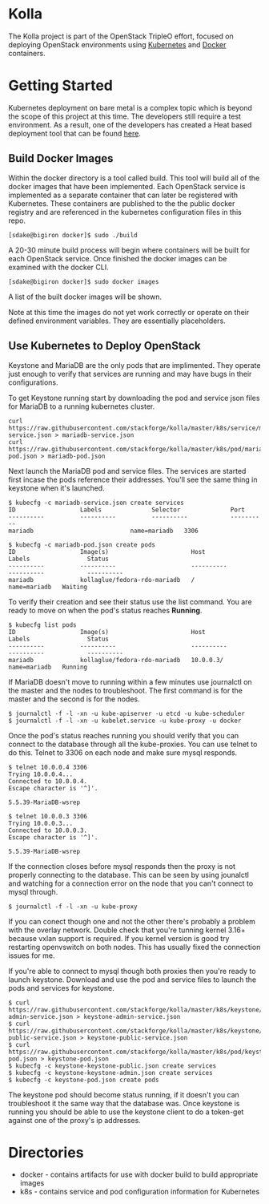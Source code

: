 Kolla
=====

The Kolla project is part of the OpenStack TripleO effort, focused on
deploying OpenStack environments using [Kubernetes][] and [Docker][]
containers.

[kubernetes]: https://github.com/GoogleCloudPlatform/kubernetes
[docker]: http://docker.com/

Getting Started
===============

Kubernetes deployment on bare metal is a complex topic which is beyond the
scope of this project at this time.  The developers still require a test
environment.  As a result, one of the developers has created a Heat based
deployment tool that can be
found [here](https://github.com/larsks/heat-kubernetes).


Build Docker Images
-------------------

Within the docker directory is a tool called build.  This tool will build
all of the docker images that have been implemented.  Each OpenStack service is
implemented as a separate container that can later be registered with
Kubernetes. These containers are published to the the public docker registry and
are referenced in the kubernetes configuration files in this repo.

```
[sdake@bigiron docker]$ sudo ./build
```

A 20-30 minute build process will begin where containers will be built for
each OpenStack service.  Once finished the docker images can be examined with
the docker CLI.

```
[sdake@bigiron docker]$ sudo docker images
```

A list of the built docker images will be shown.

Note at this time the images do not yet work correctly or operate on their
defined environment variables.  They are essentially placeholders.


Use Kubernetes to Deploy OpenStack
----------------------------------

Keystone and MariaDB are the only pods that are implimented. They operate
just enough to verify that services are running and may have bugs in their configurations.

To get Keystone running start by downloading the pod and service json files for MariaDB
to a running kubernetes cluster.
```
curl https://raw.githubusercontent.com/stackforge/kolla/master/k8s/service/mariadb-service.json > mariadb-service.json
curl https://raw.githubusercontent.com/stackforge/kolla/master/k8s/pod/mariadb-pod.json > mariadb-pod.json
```

Next launch the MariaDB pod and service files. The services are started first incase the pods reference
their addresses. You'll see the same thing in keystone when it's launched.
```
$ kubecfg -c mariadb-service.json create services
ID                  Labels              Selector              Port
----------          ----------          ----------            ----------
mariadb                           name=mariadb   3306

$ kubecfg -c mariadb-pod.json create pods
ID                  Image(s)                       Host                Labels                Status
----------          ----------                     ----------          ----------            ----------
mariadb             kollaglue/fedora-rdo-mariadb   /                   name=mariadb   Waiting
```
To verify their creation and see their status use the list command. You are ready to move on when the
pod's status reaches **Running**.
```
$ kubecfg list pods
ID                  Image(s)                       Host                Labels                Status
----------          ----------                     ----------          ----------            ----------
mariadb             kollaglue/fedora-rdo-mariadb   10.0.0.3/           name=mariadb   Running
```
If MariaDB doesn't move to running within a few minutes use journalctl on the master and the nodes to
troubleshoot. The first command is for the master and the second is for the nodes.
```
$ journalctl -f -l -xn -u kube-apiserver -u etcd -u kube-scheduler
$ journalctl -f -l -xn -u kubelet.service -u kube-proxy -u docker
```
Once the pod's status reaches running you should verify that you can connect to the database through all the
kube-proxies. You can use telnet to do this. Telnet to 3306 on each node and make sure mysql responds.
```
$ telnet 10.0.0.4 3306
Trying 10.0.0.4...
Connected to 10.0.0.4.
Escape character is '^]'.

5.5.39-MariaDB-wsrep

$ telnet 10.0.0.3 3306
Trying 10.0.0.3...
Connected to 10.0.0.3.
Escape character is '^]'.

5.5.39-MariaDB-wsrep
```
If the connection closes before mysql responds then the proxy is not properly connecting to the database.
This can be seen by using jounalctl and watching for a connection error on the node that you can't connect
to mysql through.
```
$ journalctl -f -l -xn -u kube-proxy
```
If you can conect though one and not the other there's probably a problem with the overlay network. Double
check that you're tunning kernel 3.16+ because vxlan support is required. If you kernel version is good
try restarting openvswitch on both nodes. This has usually fixed the connection issues for me.

If you're able to connect to mysql though both proxies then you're ready to launch keystone. Download and 
use the pod and service files to launch the pods and services for keystone.
```
$ curl https://raw.githubusercontent.com/stackforge/kolla/master/k8s/keystone/keystone-admin-service.json > keystone-admin-service.json
$ curl https://raw.githubusercontent.com/stackforge/kolla/master/k8s/keystone/keystone-public-service.json > keystone-public-service.json
$ curl https://raw.githubusercontent.com/stackforge/kolla/master/k8s/pod/keystone-pod.json > keystone-pod.json
$ kubecfg -c keystone-keystone-public.json create services
$ kubecfg -c keystone-keystone-admin.json create services
$ kubecfg -c keystone-pod.json create pods
```
The keystone pod should become status running, if it doesn't you can troubleshoot it the same way that the
database was. Once keystone is running you should be able to use the keystone client to do a token-get
against one of the proxy's ip addresses.

Directories
===========

* docker - contains artifacts for use with docker build to build appropriate images
* k8s - contains service and pod configuration information for Kubernetes
